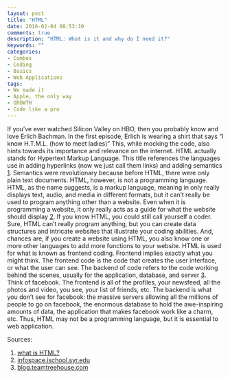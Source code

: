 ```yaml
---
layout: post
title: "HTML"
date: 2016-02-04 08:53:10
comments: true
description: "HTML: What is it and why do I need it?"
keywords: ""
categories:
- Combos
- Coding
- Basics
- Web Applications
tags:
- We made it
- Apple, the only way
- GROWTH
- Code like a pro
---
```


If you’ve ever watched Silicon Valley on HBO, then you probably know and love Erlich Bachman. In the first episode, Erlich is wearing a shirt that says “I know H.T.M.L. (how to meet ladies)” This, while mocking the code, also hints towards its importance and relevance on the internet. HTML actually stands for Hypertext Markup Language. This title references the languages use in adding hyperlinks (now we just call them links) and adding semantics <a target='_blank' href="https://sites.google.com/a/umn.edu/html-introduction/what-is-html">1</a>. Semantics were revolutionary because before HTML, there were only plain text documents. HTML, however, is not a programming language. HTML, as the name suggests, is a markup language, meaning in only really displays text, audio, and media in different formats, but it can’t really be used to program anything other than a website. Even when it is programming a website, it only really acts as a guide for what the website should display <a target='_blank' href="http://infospace.ischool.syr.edu/2012/04/05/why-html-is-not-a-programming-language/ ">2</a>. If you know HTML, you could still call yourself a coder. Sure, HTML can’t really program anything, but you can create data structures and intricate websites that illustrate your coding abilities. And, chances are, if you create a website using HTML, you also know one or more other languages to add more functions to your website. HTML is used for what is known as frontend coding. Frontend implies exactly what you might think. The frontend code is the code that creates the user interface, or what the user can see. The backend of code refers to the code working behind the scenes, usually for the application, database, and server <a target='_blank' href="http://blog.teamtreehouse.com/i-dont-speak-your-language-frontend-vs-backend">3</a>. Think of facebook. The frontend is all of the profiles, your newsfeed, all the photos and video, you see, your list of friends, etc. The backend is what you don’t see for facebook: the massive servers allowing all the millions of people to go on facebook, the enormous database to hold the awe-inspiring amounts of data, the application that makes facebook work like a charm, etc. Thus, HTML may not be a programming language, but it is essential to web application.

Sources:
1. <a target='_blank' href="https://sites.google.com/a/umn.edu/html-introduction/what-is-html">what is HTML?</a>
2. <a target='_blank' href="http://infospace.ischool.syr.edu/2012/04/05/why-html-is-not-a-programming-language/ ">infospace.ischool.syr.edu</a>
3. <a target='_blank' href="http://blog.teamtreehouse.com/i-dont-speak-your-language-frontend-vs-backend">blog.teamtreehouse.com</a>